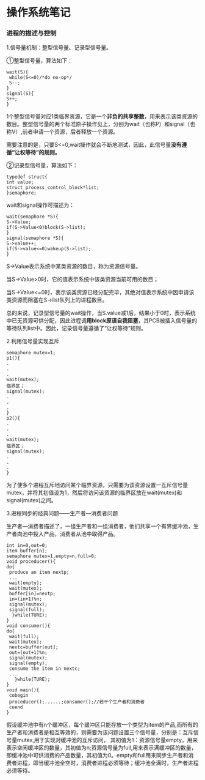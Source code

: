 # 操作系统笔记

### 进程的描述与控制

1.信号量机制：整型信号量、记录型信号量。

①整型信号量，算法如下：

```
wait(S){
 while(S<=0)/*do no-op*/
 S--;
}
signal(S){
S++;
}
```

1个整型信号量对应1类临界资源，它是一个**非负的共享整数**，用来表示该类资源的数目。整型信号量的两个标准原子操作见上，分别为wait（也称P）和signal（也称V）,前者申请一个资源，后者释放一个资源。

需要注意的是，只要S<=0,wait操作就会不断地测试，因此，此信号量**没有遵循“让权等待”的规则。**

②记录型信号量，算法如下：

```
typedef struct{
int value;
struct process_control_block*list;
}semaphore;
```

wait和signal操作可描述为：

```
wait(semaphore *S){
S->Value;
if(S->Value<0)block(S->list);
}
signal(semaphore *S){
S->value++;
if(S->value<=0)wakeup(S->list);
}
```

S->Value表示系统中某类资源的数目，称为资源信号量。

当S->Value>0时，它的值表示系统中该类资源当前可用的数目；

当S->Value<=0时，表示该类资源已经分配完毕，其绝对值表示系统中因申请该类资源而阻塞在S->list队列上的进程数目。

总的来说，记录型信号量的wait操作，当S.value减1后，结果小于0时，表示系统中已无资源可供分配，因此进程调**用block原语自我阻塞**，其PCB被插入信号量的等待队列list中。因此，记录信号量遵循了“让权等待”规则。

2.利用信号量实现互斥

```
semaphore mutex=1;
p1(){                      
.
.
.
wait(mutex);
临界区；
signal(mutex);
.
.
.
}
p2(){                      
.
.
.
wait(mutex);
临界区；
signal(mutex);
.
.
.
}
```

为了使多个进程互斥地访问某个临界资源，只需要为该资源设置一互斥信号量mutex，并将其初值设为1，然后将访问该资源的临界区放在wait(mutex)和signal(mutex)之间。

3.进程同步的经典问题——生产者—消费者问题

生产者—消费者描述了，一组生产者和一组消费者，他们共享一个有界缓冲池，生产者向池中投入产品，消费者从池中取得产品。

```
int in=0,out=0;
item buffer[n];
semaphore mutex=1,empty=n,full=0;
void proceducer(){
do{
 produce an item nextp;
 ...
 wait(empty);
 wait(mutex);
 buffer[in]=nextp;
 in=(in+1)%n;
 signal(mutex);
 signal(full);
  }while(TURE);
}
void consumer(){
do{
 wait(full);
 wait(mutex);
 nextc=buffer[out];
 out=(out+1)%n;
 signal(mutex);
 signal(empty);
 consume the item in nextc;
 ...
   }while(TURE);
}
void main(){
 cobegin
 proceducer();......;consumer();//若干个生产者和消费者
 coend
}
```

假设缓冲池中有n个缓冲区，每个缓冲区只能存放一个类型为item的产品,而所有的生产者和消费者是相互等效的，则需要为该问题设置三个信号量，分别是：互斥信号量mutex,用于实现对缓冲池的互斥访问， 其初值为1：资源信号量empty，用来表示空闲缓冲区的数量，其初值为n;资源信号量为full,用来表示满缓冲区的数量，即缓冲池中可供消费的产品数量，其初值为0。empty和full用来同步生产者和消费者进程，即当缓冲池全空时，消费者进程必须等待；缓冲池全满时，生产者进程必须等待。